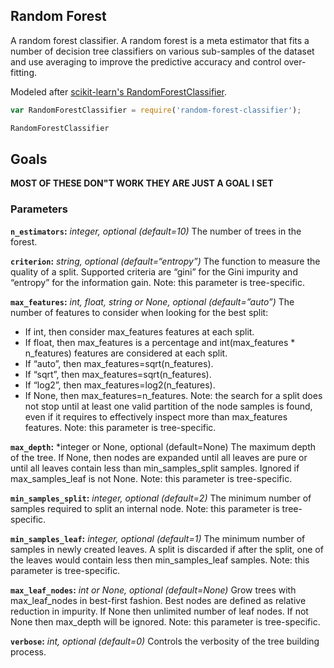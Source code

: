 ## Random Forest

A random forest classifier. A random forest is a meta estimator that fits a number of decision tree classifiers on various sub-samples of the dataset and use averaging to improve the predictive accuracy and control over-fitting.

Modeled after [scikit-learn's RandomForestClassifier](http://scikit-learn.org/dev/modules/generated/sklearn.ensemble.RandomForestClassifier.html).

```javascript
var RandomForestClassifier = require('random-forest-classifier');

RandomForestClassifier
```


## Goals

**MOST OF THESE DON"T WORK THEY ARE JUST A GOAL I SET**

### Parameters

**`n_estimators`:** *integer, optional (default=10)* The number of trees in the forest.

**`criterion`:** *string, optional (default=“entropy”)* The function to measure the quality of a split. Supported criteria are “gini” for the Gini impurity and “entropy” for the information gain. Note: this parameter is tree-specific.

**`max_features`:** *int, float, string or None, optional (default=”auto”)* The number of features to consider when looking for the best split:
- If int, then consider max_features features at each split.
- If float, then max_features is a percentage and int(max_features * n_features) features are considered at each split.
- If “auto”, then max_features=sqrt(n_features).
- If “sqrt”, then max_features=sqrt(n_features).
- If “log2”, then max_features=log2(n_features).
- If None, then max_features=n_features.
Note: the search for a split does not stop until at least one valid partition of the node samples is found, even if it requires to effectively inspect more than max_features features. Note: this parameter is tree-specific.

**`max_depth`:** *integer or None, optional (default=None) The maximum depth of the tree. If None, then nodes are expanded until all leaves are pure or until all leaves contain less than min_samples_split samples. Ignored if max_samples_leaf is not None. Note: this parameter is tree-specific.

**`min_samples_split`:** *integer, optional (default=2)* The minimum number of samples required to split an internal node. Note: this parameter is tree-specific.

**`min_samples_leaf`:** *integer, optional (default=1)* The minimum number of samples in newly created leaves. A split is discarded if after the split, one of the leaves would contain less then min_samples_leaf samples. Note: this parameter is tree-specific.

**`max_leaf_nodes`:** *int or None, optional (default=None)* Grow trees with max_leaf_nodes in best-first fashion. Best nodes are defined as relative reduction in impurity. If None then unlimited number of leaf nodes. If not None then max_depth will be ignored. Note: this parameter is tree-specific.

**`verbose`:** *int, optional (default=0)* Controls the verbosity of the tree building process.